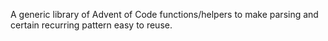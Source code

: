 A generic library of Advent of Code functions/helpers to make parsing and certain recurring pattern easy to reuse.
